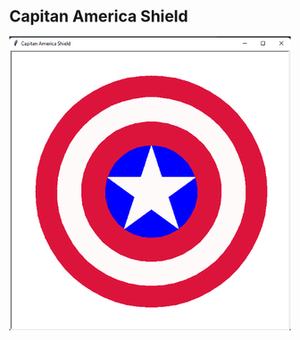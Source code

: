 # Capitan America Shield

<img src = "https://raw.githubusercontent.com/Nukecraft5419/PythonTurtleArt/main/src/python_turtle/Capitan_America_Shield/capitan-america-shield.png">
